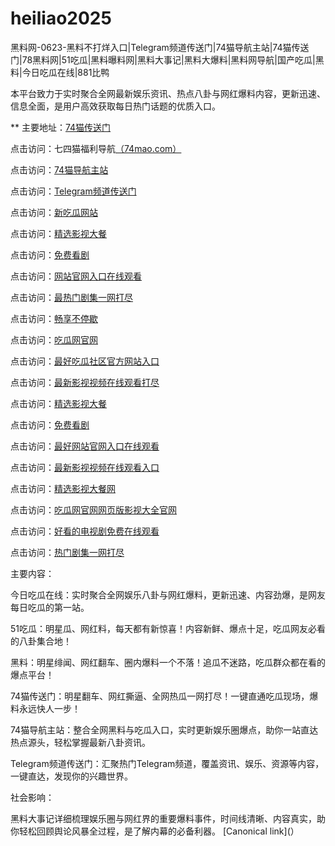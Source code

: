 # heiliao2025
黑料网-0623-黑料不打烊入口|Telegram频道传送门|74猫导航主站|74猫传送门|78黑料网|51吃瓜|黑料曝料网|黑料大事记|黑料大爆料|黑料网导航|国产吃瓜|黑料|今日吃瓜在线|881比鸭

本平台致力于实时聚合全网最新娱乐资讯、热点八卦与网红爆料内容，更新迅速、信息全面，是用户高效获取每日热门话题的优质入口。

** 主要地址：<a href="https://74mao.com/">74猫传送门</a>

点击访问：七四猫福利导航<a href="https://74mao.com/">（74mao.com）</a>

点击访问：<a href="https://74mao.com/">74猫导航主站</a>

点击访问：<a href="https://74mao.com/">Telegram频道传送门</a>

点击访问：<a href="https://cg1-46.pages.dev/">新吃瓜网站</a>

点击访问：<a href="https://cg2-46.pages.dev/">精选影视大餐</a>

点击访问：<a href="https://cg3-46.pages.dev/">免费看剧</a>

点击访问：<a href="https://cg4-46.pages.dev/">网站官网入口在线观看</a>

点击访问：<a href="https://cg1-47.pages.dev/">最热门剧集一网打尽</a>

点击访问：<a href="https://cg2-47.pages.dev/">畅享不停歇</a>

点击访问：<a href="https://cg3-47.pages.dev/">吃瓜网官网</a>

点击访问：<a href="https://cg4-47.pages.dev/">最好吃瓜社区官方网站入口</a>

点击访问：<a href="https://cg1-48.pages.dev/">最新影视视频在线观看打尽</a>

点击访问：<a href="https://cg2-48.pages.dev/">精选影视大餐</a>

点击访问：<a href="https://cg3-48.pages.dev/">免费看剧</a>

点击访问：<a href="https://cg4-48.pages.dev/">最好网站官网入口在线观看 </a>

点击访问：<a href="https://cg1-49.pages.dev/">最新影视视频在线观看入口</a>

点击访问：<a href="https://cg2-49.pages.dev/">精选影视大餐网</a>

点击访问：<a href="https://cg3-49.pages.dev/">吃瓜网官网网页版影视大全官网</a>

点击访问：<a href="https://cg5-37.pages.dev/">好看的电视剧免费在线观看</a>

点击访问：<a href="https://cg1-34.pages.dev/">热门剧集一网打尽</a>

主要内容：

今日吃瓜在线：实时聚合全网娱乐八卦与网红爆料，更新迅速、内容劲爆，是网友每日吃瓜的第一站。

51吃瓜：明星瓜、网红料，每天都有新惊喜！内容新鲜、爆点十足，吃瓜网友必看的八卦集合地！

黑料：明星绯闻、网红翻车、圈内爆料一个不落！追瓜不迷路，吃瓜群众都在看的爆点平台！

74猫传送门：明星翻车、网红撕逼、全网热瓜一网打尽！一键直通吃瓜现场，爆料永远快人一步！

74猫导航主站：整合全网黑料与吃瓜入口，实时更新娱乐圈爆点，助你一站直达热点源头，轻松掌握最新八卦资讯。

Telegram频道传送门：汇聚热门Telegram频道，覆盖资讯、娱乐、资源等内容，一键直达，发现你的兴趣世界。

社会影响：

黑料大事记详细梳理娱乐圈与网红界的重要爆料事件，时间线清晰、内容真实，助你轻松回顾舆论风暴全过程，是了解内幕的必备利器。
[Canonical link](）
